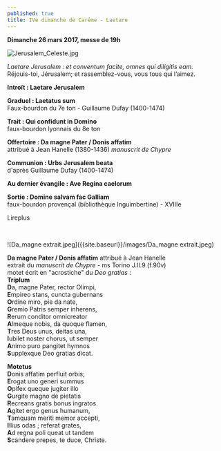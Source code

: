 ```yaml
---
published: true
title: IVe dimanche de Carême - Laetare
---
```

**Dimanche 26 mars 2017, messe de 19h**

![Jerusalem_Celeste.jpg]({{site.baseurl}}/images/Jerusalem_Celeste.jpg)


*Laetare Jerusalem : et conventum facite, omnes qui diligitis eam.*  
Réjouis-toi, Jérusalem; et rassemblez-vous, vous tous qui l’aimez.

**Introït : Laetare Jerusalem**  

**Graduel : Laetatus sum**  
Faux-bourdon du 7e ton - Guillaume Dufay (1400-1474)

**Trait : Qui confidunt in Domino**  
faux-bourdon lyonnais du 8e ton

**Offertoire : Da magne Pater / Donis affatim**  
attribué à Jean Hanelle (1380-1436) *manuscrit de Chypre*

**Communion : Urbs Jerusalem beata**  
d'après Guillaume Dufay (1400-1474)

**Au dernier évangile : Ave Regina caelorum**  

**Sortie : Domine salvam fac Galliam**  
faux-bourdon provençal (bibliothèque Inguimbertine) - XVIIIe

Lireplus

&nbsp;

![Da_magne extrait.jpeg]({{site.baseurl}}/images/Da_magne extrait.jpeg)

**Da magne Pater / Donis affatim** attribué à Jean Hanelle  
extrait du *manuscrit de Chypre*  - ms Torino J.II.9 (f.90v)  
motet écrit en "acrostiche" du *Deo gratias* :  
**Triplum**  
**D**a, magne Pater, rector Olimpi,  
**E**mpireo stans, cuncta gubernans  
**O**rdine miro, pie da nate,  
**G**remio Patris semper inherens,  
**R**erum conditor omnicreator  
**A**lmeque nobis, da quoque flamen,  	  
**T**res Deus unus, deitas una,  
**I**ubilet noster chorus, ut semper  
**A**nimo puro pangitet hymnos  
**S**upplexque Deo gratias dicat.  

**Motetus**    
**D**onis affatim perfluit orbis;  
**E**rogat uno generi summus  
**O**pifex queque jugiter illo  
**G**urgite magno de pietatis  
**R**ecreans gratis bonus ingratos.  
**A**gitet ergo genus humanum,  
**T**amquam meriti memor accepti,  
**I**llius odas ; referat grates,  
**A**d regna poli queat ut tandem  
**S**candere prepes, te duce, Christe.
